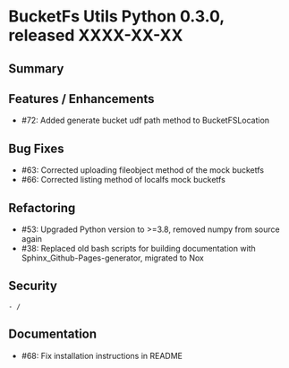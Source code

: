 # BucketFs Utils Python 0.3.0, released XXXX-XX-XX


## Summary


## Features / Enhancements

 - #72: Added generate bucket udf path method to BucketFSLocation

## Bug Fixes

 - #63: Corrected uploading fileobject method of the mock bucketfs
 - #66: Corrected listing method of localfs mock bucketfs  

## Refactoring

 - #53: Upgraded Python version to >=3.8, removed numpy from source again
 - #38: Replaced old bash scripts for building documentation with Sphinx_Github-Pages-generator, migrated to Nox

## Security

    - /

## Documentation

 - #68: Fix installation instructions in README